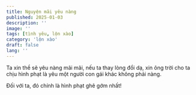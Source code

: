 ```yaml
---
title: Nguyện mãi yêu nàng
published: 2025-01-03
description: ''
image: ''
tags: [tình yêu, lộn xào]
category: 'lộn xào'
draft: false 
lang: ''
---
```


Ta xin thề sẽ yêu nàng mãi mãi, nếu ta thay lòng đổi dạ, xin ông trời cho ta chịu hình phạt là yêu một người con gái khác không phải nàng.

Đối với ta, đó chính là hình phạt ghê gớm nhất!